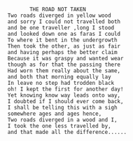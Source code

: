                                    
                                   THE ROAD NOT TAKEN
                            Two roads diverged in yellow wood
                            and sorry I could not travelled both
                            and be one traveller ,long I stood
                            and looked down one as faras I could
                            To where it bent in the undergrowth
                            Then took the other, as just as fair
                            and having perhaps the better claim
                            Because it was graspy and wanted wear
                            though as for that the passing there
                            Had worn them really about the same,
                            and both that morning equally lay
                            In leave no step had trodden black
                            oh! I kept the first for another day!
                            Yet knowing know way leads onto way,
                            I doubted if I should ever come back,
                            I shall be telling this with a sigh
                            somewhere ages and ages hence,
                            Two roads diverged in a wood and I,
                            I took the one less travelled by,
                            and that made all the difference......
                         
                             
